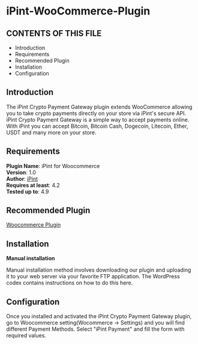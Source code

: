 # iPint-WooCommerce-Plugin

CONTENTS OF THIS FILE
---------------------

 * Introduction
 * Requirements
 * Recommended Plugin
 * Installation
 * Configuration
 
 
 
 Introduction
 ------------
 The iPint Crypto Payment Gateway plugin extends WooCommerce allowing you to take crypto payments directly on your store via iPint's secure API. iPint Crypto Payment Gateway is a simple way to accept payments online. With iPint you can accept Bitcoin, Bitcoin Cash, Dogecoin, Litecoin, Ether, USDT and many more on your store.
 
 Requirements
 ------------
 <b>Plugin Name</b>: iPint for Woocommerce<br>
 <b>Version</b>: 1.0<br>
 <b>Author</b>: <a href="https://ipint.io/" target="blank">iPint</a><br>
 <b>Requires at least</b>: 4.2<br>
 <b>Tested up to</b>: 4.9<br>
 
 Recommended Plugin
-------------------
<a href="https://wordpress.org/plugins/woocommerce/" target="blank">Woocommerce Plugin</a>
 
 Installation
 -------------
 
<strong>Manual installation</strong><br>
<p>Manual installation method involves downloading our plugin and uploading it to your web server via your favorite FTP application. The WordPress codex contains instructions on how to do this here.</p>

Configuration
-------------
<p>Once you installed and activated the iPint Crypto Payment Gateway plugin, go to Woocommerce setting(Wocommerce -> Settings) and you will find different Payment Methods. Select "iPint Payment" and fill the form with required values.</p>


